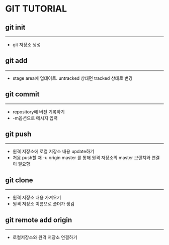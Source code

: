 # GIT TUTORIAL

## git init
___
* git 저장소 생성  

## git add
___
* stage area에 업데이트. untracked 상태면 tracked 상태로 변경

## git commit
___
* repository에 버전 기록하기
* -m옵션으로 메시지 입력

## git push
___
* 원격 저장소에 로컬 저장소 내용 update하기
* 처음 push할 때 -u origin master 를 통해 원격 저장소의 master 브랜치와 연결이 필요함  

## git clone 
___
* 원격 저장소 내용 가져오기
* 원격 저장소 이름으로 폴더가 생김  

## git remote add origin 
___
* 로컬저장소와 원격 저장소 연결하기
